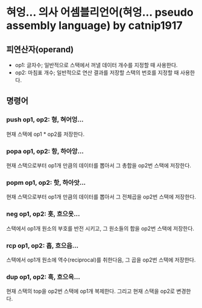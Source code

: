 # 혀엉... 의사 어셈블리언어(혀엉... pseudo assembly language) by catnip1917
## 피연산자(operand)
* op1: 글자수; 일반적으로 스택에서 꺼낼 데이터 개수를 지정할 때 사용한다.
* op2: 마침표 개수; 일반적으로 연산 결과를 저장할 스택의 번호를 지정할 때 사용한다.

## 명령어
### push op1, op2: 형, 혀어엉...
현재 스택에 op1 * op2를 저장한다.  
  
### popa op1, op2: 항, 하아앙...
현재 스택으로부터 op1개 만큼의 데이터를 뽑아서 그 총합을 op2번 스택에 저장한다.  
  
### popm op1, op2: 핫, 하아앗...
현재 스택으로부터 op1개 만큼의 데이터를 뽑아서 그 전체곱을 op2번 스택에 저장한다.  
  
### neg op1, op2: 흣, 흐으읏...
스택에서 op1개 원소의 부호를 반전 시키고, 그 원소들의 합을 op2번 스택에 저장한다.  
  
### rcp op1, op2: 흡, 흐으읍...
스택에서 op1개 원소에 역수(reciprocal)를 취한다음, 그 곱을 op2번 스택에 저장한다.  
  
### dup op1, op2: 흑, 흐으윽...
현재 스택의 top을 op2번 스택에 op1개 복제한다. 그리고 현재 스택을 op2로 변경한다.  
  